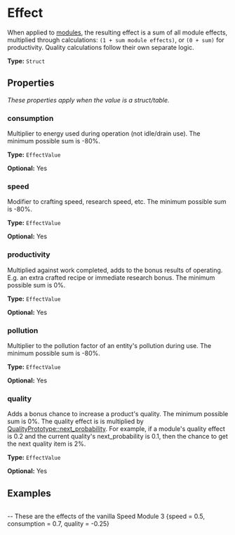 # Effect

When applied to [modules](prototype:ModulePrototype), the resulting effect is a sum of all module effects, multiplied through calculations: `(1 + sum module effects)`, or `(0 + sum)` for productivity. Quality calculations follow their own separate logic.

**Type:** `Struct`

## Properties

*These properties apply when the value is a struct/table.*

### consumption

Multiplier to energy used during operation (not idle/drain use). The minimum possible sum is -80%.

**Type:** `EffectValue`

**Optional:** Yes

### speed

Modifier to crafting speed, research speed, etc. The minimum possible sum is -80%.

**Type:** `EffectValue`

**Optional:** Yes

### productivity

Multiplied against work completed, adds to the bonus results of operating. E.g. an extra crafted recipe or immediate research bonus. The minimum possible sum is 0%.

**Type:** `EffectValue`

**Optional:** Yes

### pollution

Multiplier to the pollution factor of an entity's pollution during use. The minimum possible sum is -80%.

**Type:** `EffectValue`

**Optional:** Yes

### quality

Adds a bonus chance to increase a product's quality. The minimum possible sum is 0%. The quality effect is is multiplied by [QualityPrototype::next_probability](prototype:QualityPrototype::next_probability). For example, if a module's quality effect is 0.2 and the current quality's next_probability is 0.1, then the chance to get the next quality item is 2%.

**Type:** `EffectValue`

**Optional:** Yes

## Examples

```
```
-- These are the effects of the vanilla Speed Module 3
{speed = 0.5, consumption = 0.7, quality = -0.25}
```
```

